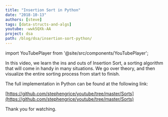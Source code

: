 ```yaml
---
title: "Insertion Sort in Python"
date: "2018-10-13"
authors: [steve]
tags: [data-structs-and-algs]
youtube: -wwk5QXk-AA
project: dsa
path: /blog/dsa/insertion-sort-python/
---
```


import YouTubePlayer from '@site/src/components/YouTubePlayer';

<YouTubePlayer youtubeLink={frontmatter.youtube} />

In this video, we learn the ins and outs of Insertion Sort, a sorting algorithm that will come in handy in many situations. We go over theory, and then visualize the entire sorting process from start to finish.

<!--truncate-->

The full implementation in Python can be found at the following link:

[https://github.com/stephengrice/youtube/tree/master/Sorts](https://github.com/stephengrice/youtube/tree/master/Sorts)

Thank you for watching.
